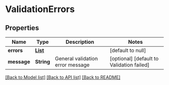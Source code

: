 # ValidationErrors
## Properties

| Name | Type | Description | Notes |
|------------ | ------------- | ------------- | -------------|
| **errors** | [**List**](ValidationErrors_errors_inner.md) |  | [default to null] |
| **message** | **String** | General validation error message | [optional] [default to Validation failed] |

[[Back to Model list]](../README.md#documentation-for-models) [[Back to API list]](../README.md#documentation-for-api-endpoints) [[Back to README]](../README.md)

